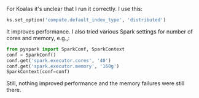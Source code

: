 For Koalas it's unclear that I run it correctly. I use this:
```python
ks.set_option('compute.default_index_type', 'distributed')
```
It improves performance. I also tried various Spark settings for number
of cores and memory, e.g.,:
```python
from pyspark import SparkConf, SparkContext
conf = SparkConf()
conf.get('spark.executor.cores', '40')
conf.get('spark.executor.memory', '160g')
SparkContext(conf=conf)
```

Still, nothing improved performance and the memory failures were still there.